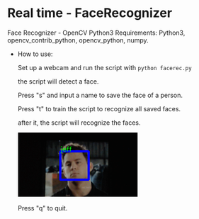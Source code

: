 # Real time - FaceRecognizer
Face Recognizer - OpenCV Python3
Requirements:
Python3, opencv_contrib_python, opencv_python, numpy.

* How to use:

  Set up a webcam and run the script with `python facerec.py`
  
  the script will detect a face. 

  Press "s" and input a name to save the face of a person.

  Press "t" to train the script to recognize all saved faces.

  after it, the script will recognize the faces.
  
  ![realtime_webcam](./test.png)

  Press "q" to quit.
